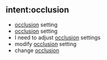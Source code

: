 ## intent:occlusion
- [occlusion](features) setting
- [occlusion](features) setting
- I need to adjust [occlusion](features) settings
- modify [occlusion](features) setting
- change [occlusion](features)
